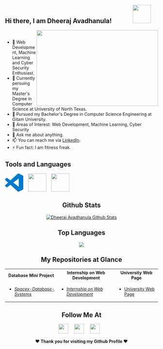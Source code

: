 ## Hi there, I am Dheeraj Avadhanula! &nbsp;&nbsp;&nbsp;&nbsp;&nbsp;&nbsp;&nbsp;&nbsp;&nbsp;&nbsp;&nbsp;&nbsp; <img height="60" width="60" src="https://media1.tenor.com/images/3ca4190df184f2329bb9f0bd06ea0cc2/tenor.gif?itemid=10604183" />

<img align="right" height="250" width="400" src="https://media3.giphy.com/media/p4NLw3I4U0idi/giphy.gif?cid=ecf05e47u651twctsezhzbsw8myzchukcjxu7oeakq3ujf17&rid=giphy.gif" />
<br>
<ul>
        <li>🔭 Web Development, Machine Learning and Cyber Security Enthusiast.</li>
        <li>💼 Currently persuing my Master's Degree in Computer Science at University of North Texas.</li>
        <li>💼 Pursued my Bachelor's Degree in Computer Science Engineering at Gitam University.</li>
        <li>🤔 Areas of Interest: Web Development, Machine Learning, Cyber Security</li>
        <li>💬 Ask me about anything.</li>
        <li>📫 You can reach me via <a target="_blank" href="https://linkedin.com/in/dheeraj-avadhanula">LinkedIn</a>.</li>
        <li>⚡ Fun fact: I am fitness freak.</li>
      </ul>
</i>

## Tools and Languages
<img height="60" width="60" src="https://github.com/simple-icons/simple-icons/blob/fd422e663e915ce6a91108852aafece0d967f310/icons/visualstudiocode.svg" />&nbsp;&nbsp;&nbsp;
<img height="60" width="60" src="https://palanceli.com/2017/10/01/2017/1001opencvpy/img13.png" />&nbsp;&nbsp;&nbsp;
<img height="60" width="60" src="https://camo.githubusercontent.com/8298328a921a558fc17a231edb75f35504ec6d30/68747470733a2f2f75706c6f61642e77696b696d656469612e6f72672f77696b6970656469612f636f6d6d6f6e732f7468756d622f392f39392f556e6f6666696369616c5f4a6176615363726970745f6c6f676f5f322e7376672f3132303070782d556e6f6666696369616c5f4a6176615363726970745f6c6f676f5f322e7376672e706e67" />&nbsp;&nbsp;&nbsp;

<div align="center">

## Github Stats
<a href="https://github.com/dheerajavadhanula">
  <img align="center" alt="Dheeraj Avadhanula Github Stats" src="https://github-readme-stats.vercel.app/api?username=dheerajavadhanula&show_icons=true&theme=tokyonight">
</a>
</div>

<div align="center">

## Top Languages
<a href="https://github.com/dheerajavadhanula">
  <img align="center" src="https://github-readme-stats.vercel.app/api/top-langs/?username=dheerajavadhanula&theme=tokyonight&layout=compact">
</a>
 </div>


<div align="center">
  
## My Repositories at Glance
<table>
  <tr>
    <th>Database Mini Project</th>
    <th>Internship on Web Development</th>
    <th>University Web Page</th>
  </tr>
  <tr>
    <td> 
      <ul>
        <li><a target="_blank" href = "https://github.com/dheerajavadhanula/Spacex-Database-Systems"><i>Spacex-Database-Systems</i></a></li>
      </ul> 
    </td>
    <td>
      <ul>
        <li><a target="_blank" href="https://github.com/dheerajavadhanula/Internship-on-Web-Development"><i>Internship on Web Development</i></a></li>
</a></li>
      </ul>
    </td>
        <td> 
      <ul>
        <li><a target="_blank" href = "https://github.com/dheerajavadhanula/University_WebPage_Using_HTML_CSS_JS_and_TomCat"</i>University Web Page</a></li>
      </ul> 
    </td>
  </tr>
</table>
</div>




<div align="center">

## Follow Me At
<a href="https://linkedin.com/in/dheeraj-avadhanula"><img height="32" width="32" src="https://www.becker.edu/wp-content/uploads/2020/04/LinkedIn-Logo.png" /></a>&nbsp;&nbsp;&nbsp;&nbsp;
<a href="https://www.instagram.com/avadhanula_dheeraj/"><img height="32" width="32" src="https://upload.wikimedia.org/wikipedia/commons/thumb/e/e7/Instagram_logo_2016.svg/768px-Instagram_logo_2016.svg.png" /></a>&nbsp;&nbsp;&nbsp;&nbsp;
<a href="https://twitter.com/DheerajAvadhan1"><img height="32" width="32" src="https://1000logos.net/wp-content/uploads/2017/06/Twitter-Logo.png" /></a>&nbsp;&nbsp;&nbsp;&nbsp;

</div>

<div align="center">
  
<b>❤️ Thank you for visiting my Github Profile ❤️</b>
</div>
